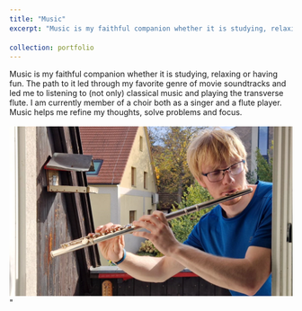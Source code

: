 ```yaml
---
title: "Music"
excerpt: "Music is my faithful companion whether it is studying, relaxing or having fun. The path to it led through my favorite genre of movie soundtracks and led me to listening to (not only) classical music and playing the transverse flute. I am currently member of a choir both as a singer and a flute player. Music helps me refine my thoughts, solve problems and focus. </br><br/><img src='/images/flute2023_CV.jpg'>"

collection: portfolio
---
```


Music is my faithful companion whether it is studying, relaxing or having fun. The path to it led through my favorite genre of movie soundtracks and led me to listening to (not only) classical music and playing the transverse flute. I am currently member of a choir both as a singer and a flute player. Music helps me refine my thoughts, solve problems and focus. </br><br/><img src='/images/flute2023_CV.jpg'>"
